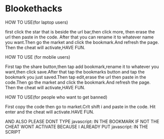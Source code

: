 # Blookethacks
HOW TO USE(for laptop users)

first click the star that is beside the url bar,then click more,
then erase the url then paste in the code. After that you can 
rename it to whatever name you want.Then go the market and click the bookmark.And refresh the page.
Then the cheat will activate,HAVE FUN.


HOW TO USE (for moblie users)

First tap the share button,then tap add bookmark,rename it to whatever
you want,then click save.After that tap the bookmarks button and tap 
the bookmark you just saved.Then tap edit,erase the url then paste in 
the code.Then go the market and click the bookmark.And refresh the page.
Then the cheat will activate,HAVE FUN.


HOW TO USE(for people who want to get banned)

First copy the code then go to market.Crlt shift i and paste in the code.
Hit enter and the cheat will activate.HAVE FUN.



AND ALSO PLEASE DONT TYPE javascript: IN THE BOOKMARK IF NOT THE CHEAT WONT ACTIVATE BECAUSE I ALREADY PUT javascript: IN THE SCRIPT
